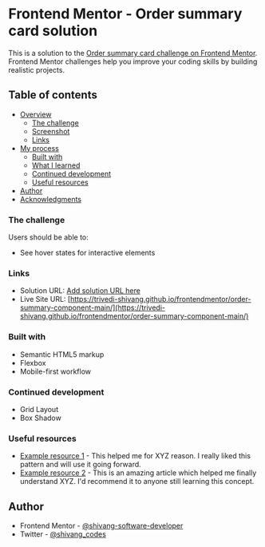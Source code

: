 # Frontend Mentor - Order summary card solution

This is a solution to the [Order summary card challenge on Frontend Mentor](https://www.frontendmentor.io/challenges/order-summary-component-QlPmajDUj). Frontend Mentor challenges help you improve your coding skills by building realistic projects. 

## Table of contents

- [Overview](#overview)
  - [The challenge](#the-challenge)
  - [Screenshot](#screenshot)
  - [Links](#links)
- [My process](#my-process)
  - [Built with](#built-with)
  - [What I learned](#what-i-learned)
  - [Continued development](#continued-development)
  - [Useful resources](#useful-resources)
- [Author](#author)
- [Acknowledgments](#acknowledgments)



### The challenge

Users should be able to:

- See hover states for interactive elements

### Links

- Solution URL: [Add solution URL here](https://your-solution-url.com)
- Live Site URL: [https://trivedi-shivang.github.io/frontendmentor/order-summary-component-main/](https://trivedi-shivang.github.io/frontendmentor/order-summary-component-main/)


### Built with

- Semantic HTML5 markup
- Flexbox
- Mobile-first workflow

### Continued development

- Grid Layout
- Box Shadow


### Useful resources

- [Example resource 1](https://www.example.com) - This helped me for XYZ reason. I really liked this pattern and will use it going forward.
- [Example resource 2](https://www.example.com) - This is an amazing article which helped me finally understand XYZ. I'd recommend it to anyone still learning this concept.

## Author

- Frontend Mentor - [@shivang-software-developer](https://www.frontendmentor.io/profile/Shivang-software-developer)
- Twitter - [@shivang_codes](https://twitter.com/shivang_codes)